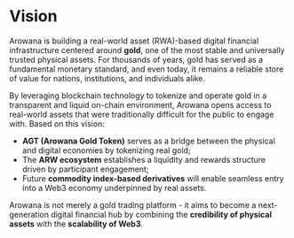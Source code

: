 # Vision

Arowana is building a real-world asset (RWA)-based digital financial infrastructure centered around **gold**, one of the most stable and universally trusted physical assets. For thousands of years, gold has served as a fundamental monetary standard, and even today, it remains a reliable store of value for nations, institutions, and individuals alike.

By leveraging blockchain technology to tokenize and operate gold in a transparent and liquid on-chain environment, Arowana opens access to real-world assets that were traditionally difficult for the public to engage with. Based on this vision:


* **AGT (Arowana Gold Token)** serves as a bridge between the physical and digital economies by tokenizing real gold;
* The **ARW ecosystem** establishes a liquidity and rewards structure driven by participant engagement;
* Future **commodity index-based derivatives** will enable seamless entry into a Web3 economy underpinned by real assets.


Arowana is not merely a gold trading platform - it aims to become a next-generation digital financial hub by combining the **credibility of physical assets** with the **scalability of Web3**.
